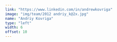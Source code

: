 ```yaml
---
link: "https://www.linkedin.com/in/andrewkovriga"
image: "img/team/2012 andriy_k@2x.jpg"
name: "Andriy Kovriga"
type: "left"
width: 6
offset: 10
---
```

